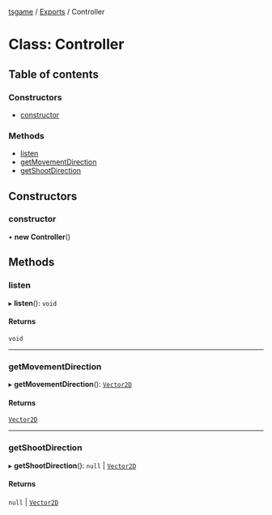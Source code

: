 [tsgame](../README.md) / [Exports](../modules.md) / Controller

# Class: Controller

## Table of contents

### Constructors

- [constructor](Controller.md#constructor)

### Methods

- [listen](Controller.md#listen)
- [getMovementDirection](Controller.md#getmovementdirection)
- [getShootDirection](Controller.md#getshootdirection)

## Constructors

### constructor

• **new Controller**()

## Methods

### listen

▸ **listen**(): `void`

#### Returns

`void`

___

### getMovementDirection

▸ **getMovementDirection**(): [`Vector2D`](Vector2D.md)

#### Returns

[`Vector2D`](Vector2D.md)

___

### getShootDirection

▸ **getShootDirection**(): ``null`` \| [`Vector2D`](Vector2D.md)

#### Returns

``null`` \| [`Vector2D`](Vector2D.md)
